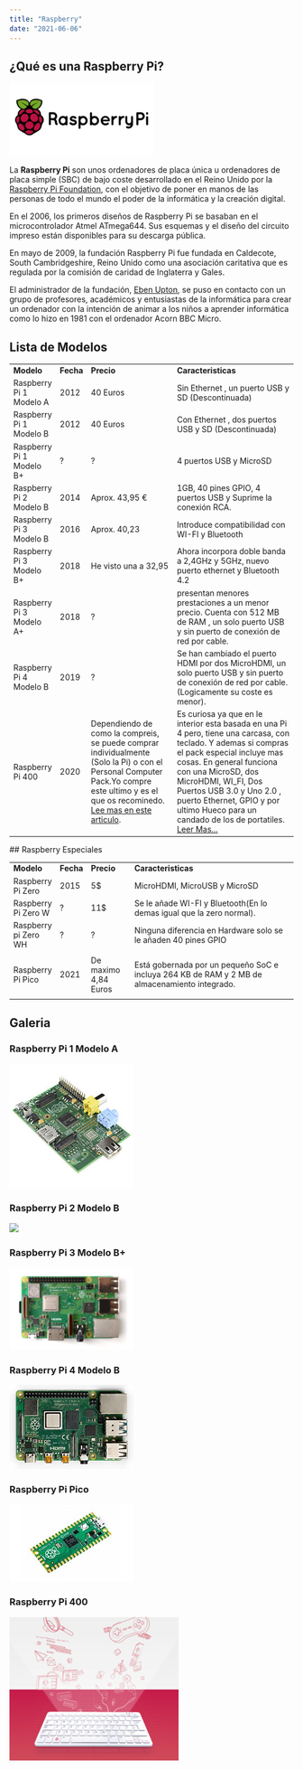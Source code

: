 ```yaml
---
title: "Raspberry"
date: "2021-06-06"
---
```


## ¿Qué es una Raspberry Pi?

![](../images/RaspberryPi_logo2.png)

La **Raspberry Pi** son unos ordenadores de placa única u ordenadores de placa simple (SBC) de bajo coste desarrollado en el Reino Unido por la [Raspberry Pi Foundation](https://www.raspberrypi.org/), con el objetivo de poner en manos de las personas de todo el mundo el poder de la informática y la creación digital.

En el 2006, los primeros diseños de Raspberry Pi se basaban en el microcontrolador Atmel ATmega644. Sus esquemas y el diseño del circuito impreso están disponibles para su descarga pública.

En mayo de 2009, la fundación Raspberry Pi fue fundada en Caldecote, South Cambridgeshire, Reino Unido como una asociación caritativa que es regulada por la comisión de caridad de Inglaterra y Gales.

El administrador de la fundación, [Eben Upton](https://es.m.wikipedia.org/wiki/Eben_Upton), se puso en contacto con un grupo de profesores, académicos y entusiastas de la informática para crear un ordenador con la intención de animar a los niños a aprender informática como lo hizo en 1981 con el ordenador Acorn BBC Micro.

## Lista de Modelos

<table style="border-collapse: collapse; width: 100%;"><tbody><tr><td style="width: 10.8827%;"><strong>Modelo</strong></td><td style="width: 6.28779%;"><strong>Fecha</strong></td><td style="width: 33.0109%;"><strong>Precio</strong></td><td style="width: 49.5768%;"><strong>Caracteristicas</strong></td></tr><tr><td style="width: 10.8827%;">Raspberry Pi 1 Modelo A</td><td style="width: 6.28779%;">2012</td><td style="width: 33.0109%;">40 Euros</td><td style="width: 49.5768%;">Sin Ethernet , un puerto USB y SD (Descontinuada)</td></tr><tr><td style="width: 10.8827%;">Raspberry Pi 1 Modelo B</td><td style="width: 6.28779%;">2012</td><td style="width: 33.0109%;">40 Euros</td><td style="width: 49.5768%;">Con Ethernet , dos puertos USB y SD (Descontinuada)</td></tr><tr><td style="width: 10.8827%;">Raspberry Pi 1 Modelo B+</td><td style="width: 6.28779%;">?</td><td style="width: 33.0109%;">?</td><td style="width: 49.5768%;">4 puertos USB y MicroSD</td></tr><tr><td style="width: 10.8827%;">Raspberry Pi 2 Modelo B</td><td style="width: 6.28779%;">2014</td><td style="width: 33.0109%;"><span id="our_price_display">Aprox. 43,95 €</span></td><td style="width: 49.5768%;">1GB, 40 pines GPIO, 4 puertos USB y Suprime la conexión RCA.</td></tr><tr><td style="width: 10.8827%;">Raspberry Pi 3 Modelo B</td><td style="width: 6.28779%;">2016</td><td style="width: 33.0109%;">Aprox. 40,23</td><td style="width: 49.5768%;">Introduce compatibilidad con WI-FI y Bluetooth</td></tr><tr><td style="width: 10.8827%;">Raspberry Pi 3 Modelo B+</td><td style="width: 6.28779%;">2018</td><td style="width: 33.0109%;">He visto una a 32,95</td><td style="width: 49.5768%;">Ahora incorpora doble banda a 2,4GHz y 5GHz, nuevo puerto ethernet y Bluetooth 4.2</td></tr><tr><td style="width: 10.8827%;">Raspberry Pi 3 Modelo A+</td><td style="width: 6.28779%;">2018</td><td style="width: 33.0109%;">?</td><td style="width: 49.5768%;">presentan menores prestaciones a un menor precio. Cuenta con 512 MB de RAM , un solo puerto USB y sin puerto de conexión de red por cable.</td></tr><tr><td style="width: 10.8827%;">Raspberry Pi 4 Modelo B</td><td style="width: 6.28779%;">2019</td><td style="width: 33.0109%;">?</td><td style="width: 49.5768%;">Se han cambiado el puerto HDMI por dos MicroHDMI, un solo puerto USB y sin puerto de conexión de red por cable. (Logicamente su coste es menor).</td></tr><tr><td style="width: 10.8827%;">Raspberry Pi 400</td><td style="width: 6.28779%;">2020</td><td style="width: 33.0109%;">Dependiendo de como la compreis, se puede comprar individualmente (Solo la Pi) o con el Personal Computer Pack.Yo compre este ultimo y es el que os recominedo.<a href="https://piscinadeentropia.es/raspberry-pi-400/"> Lee mas en este articulo</a>.</td><td style="width: 49.5768%;">Es curiosa ya que en le interior esta basada en una Pi 4 pero, tiene una carcasa, con teclado. Y ademas si compras el pack especial incluye mas cosas. En general funciona con una MicroSD, dos MicroHDMI, WI_FI, Dos Puertos USB 3.0 y Uno 2.0 , puerto Ethernet, GPIO y por ultimo Hueco para un candado de los de portatiles. <a href="https://piscinadeentropia.es/raspberry-pi-400/">Leer Mas...</a></td></tr></tbody></table>

## Raspberry Especiales

<table style="border-collapse: collapse; width: 100%;"><tbody><tr><td style="width: 16.0822%;"><strong>Modelo</strong></td><td style="width: 6.28779%;"><strong>Fecha</strong></td><td style="width: 15.5985%;"><strong>Precio</strong></td><td style="width: 61.9105%;"><strong>Caracteristicas</strong></td></tr><tr><td style="width: 16.0822%;">Raspberry Pi Zero</td><td style="width: 6.28779%;">2015</td><td style="width: 15.5985%;">5$</td><td style="width: 61.9105%;">MicroHDMI, MicroUSB y MicroSD</td></tr><tr><td style="width: 16.0822%;">Raspberry Pi Zero W</td><td style="width: 6.28779%;">?</td><td style="width: 15.5985%;">11$</td><td style="width: 61.9105%;">Se le añade WI-FI y Bluetooth(En lo demas igual que la zero normal).</td></tr><tr><td style="width: 16.0822%;">Raspberry pi Zero WH</td><td style="width: 6.28779%;">?</td><td style="width: 15.5985%;">?</td><td style="width: 61.9105%;">Ninguna diferencia en Hardware solo se le añaden 40 pines GPIO</td></tr><tr><td style="width: 16.0822%;">Raspberry Pi Pico</td><td style="width: 6.28779%;">2021</td><td style="width: 15.5985%;">De maximo 4,84 Euros</td><td style="width: 61.9105%;"><p>Está gobernada por un pequeño SoC e incluya 264 KB de RAM y 2 MB de almacenamiento integrado.</p></td></tr></tbody></table>

## Galeria


### Raspberry Pi 1 Modelo A

![](../images/Raspberry_Pi_Model_A.jpg)

### Raspberry Pi 2 Modelo B

![](../images/Raspberry_Pi_2_Model_A.jpg)

### Raspberry Pi 3 Modelo B+

![](../images/Raspberry_Pi_3_B.png)

### Raspberry Pi 4 Modelo B

![](../images/Raspberry_Pi_4_Model_B.jpg)

### Raspberry Pi Pico

![](../images/Raspberry_Pi_Pico.jpg)

### Raspberry Pi 400

![](../images/Raspberry_Pi_400.png)
